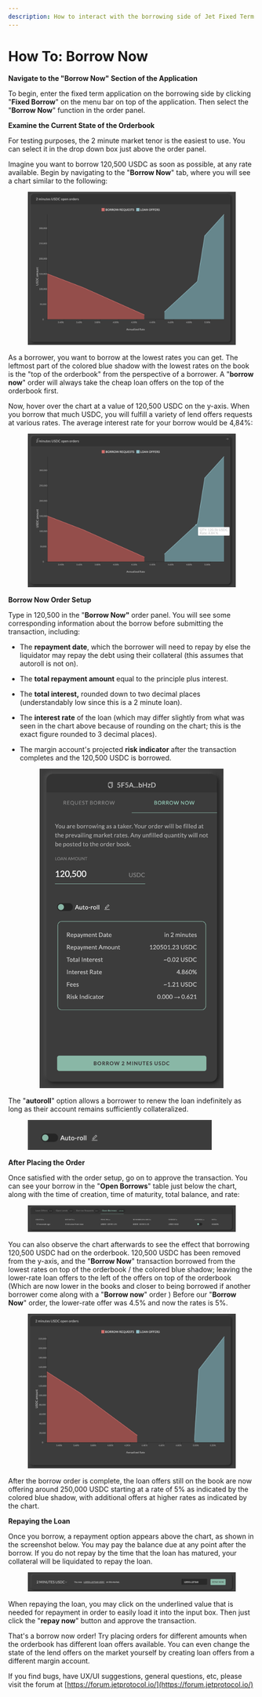 ```yaml
---
description: How to interact with the borrowing side of Jet Fixed Term
---
```


# How To: Borrow Now

**Navigate to the "Borrow Now" Section of the Application**

To begin, enter the fixed term application on the borrowing side by clicking "**Fixed Borrow**" on the menu bar on top of the application. Then select the "**Borrow Now**" function in the order panel.&#x20;

**Examine the Current State of the Orderbook**

For testing purposes, the 2 minute market tenor is the easiest to use. You can select it in the drop down box just above the order panel.

Imagine you want to borrow 120,500 USDC as soon as possible, at any rate available. Begin by navigating to the "**Borrow Now**" tab, where you will see a chart similar to the following:

<figure><img src="../../../.gitbook/assets/Captura de pantalla 2023-07-05 a la(s) 17.02.46.png" alt=""><figcaption></figcaption></figure>

As a borrower, you want to borrow at the lowest rates you can get. The leftmost part of the colored blue shadow with the lowest rates on the book is the "top of the orderbook" from the perspective of a borrower. A "**borrow now**" order will always take the cheap loan offers on the top of the orderbook first.

Now, hover over the chart at a value of 120,500 USDC on the y-axis. When you borrow that much USDC, you will fulfill a variety of lend offers requests at various rates. The average interest rate for your borrow would be 4,84%:

<figure><img src="../../../.gitbook/assets/borrow 120k.png" alt=""><figcaption></figcaption></figure>

**Borrow Now Order Setup**

Type in 120,500 in the "**Borrow Now"** order panel. You will see some corresponding information about the borrow before submitting the transaction, including:

* The **repayment date**, which the borrower will need to repay by else the liquidator may repay the debt using their collateral (this assumes that autoroll is not on).
* The **total repayment amount** equal to the principle plus interest.
* The **total interest,** rounded down to two decimal places (understandably low since this is a 2 minute loan).
* The **interest rate** of the loan (which may differ slightly from what was seen in the chart above because of rounding on the chart; this is the exact figure rounded to 3 decimal places).
*   The margin account's projected **risk indicator** after the transaction completes and the 120,500 USDC is borrowed.

    <figure><img src="../../../.gitbook/assets/Captura de pantalla 2023-07-05 a la(s) 17.11.27.png" alt="" width="375"><figcaption></figcaption></figure>

The "**autoroll**" option allows a borrower to renew the loan indefinitely as long as their account remains sufficiently collateralized.&#x20;

<figure><img src="../../../.gitbook/assets/Captura de pantalla 2023-07-06 a la(s) 12.34.40.png" alt="" width="375"><figcaption></figcaption></figure>

**After Placing the Order**

Once satisfied with the order setup, go on to approve the transaction. You can see your borrow in the "**Open Borrows**" table just below the chart, along with the time of creation, time of maturity, total balance, and rate:&#x20;

<figure><img src="../../../.gitbook/assets/Captura de pantalla 2023-07-05 a la(s) 17.12.16.png" alt=""><figcaption></figcaption></figure>

You can also observe the chart afterwards to see the effect that borrowing 120,500 USDC had on the orderbook. 120,500 USDC has been removed from the y-axis, and the "**Borrow Now**" transaction borrowed from the lowest rates on top of the orderbook / the colored blue shadow; leaving the lower-rate loan offers to the left of the offers on top of the orderbook (Which are now lower in the books and closer to being borrowed if another borrower come along with a "**Borrow now**" order ) Before our "**Borrow Now**" order, the lower-rate offer was 4.5% and now the rates is 5%.

<figure><img src="../../../.gitbook/assets/Captura de pantalla 2023-07-05 a la(s) 17.14.15.png" alt=""><figcaption></figcaption></figure>

After the borrow order is complete, the loan offers still on the book are now offering around 250,000 USDC starting at a rate of 5% as indicated by the colored blue shadow, with additional offers at higher rates as indicated by the chart.&#x20;

**Repaying the Loan**

Once you borrow, a repayment option appears above the chart, as shown in the screenshot below. You may pay the balance due at any point after the borrow. If you do not repay by the time that the loan has matured, your collateral will be liquidated to repay the loan.

<figure><img src="../../../.gitbook/assets/Captura de pantalla 2023-07-06 a la(s) 12.25.19.png" alt=""><figcaption></figcaption></figure>

When repaying the loan, you may click on the underlined value that is needed for repayment in order to easily load it into the input box. Then just click the "**repay now**" button and approve the transaction.

That's a borrow now order! Try placing orders for different amounts when the orderbook has different loan offers available. You can even change the state of the lend offers on the market yourself by creating loan offers from a different margin account.

If you find bugs, have UX/UI suggestions, general questions, etc, please visit the forum at [https://forum.jetprotocol.io/](https://forum.jetprotocol.io/)
